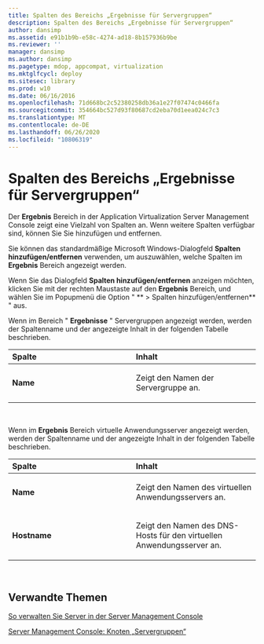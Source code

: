```yaml
---
title: Spalten des Bereichs „Ergebnisse für Servergruppen“
description: Spalten des Bereichs „Ergebnisse für Servergruppen“
author: dansimp
ms.assetid: e91b1b9b-e58c-4274-ad18-8b157936b9be
ms.reviewer: ''
manager: dansimp
ms.author: dansimp
ms.pagetype: mdop, appcompat, virtualization
ms.mktglfcycl: deploy
ms.sitesec: library
ms.prod: w10
ms.date: 06/16/2016
ms.openlocfilehash: 71d668bc2c52380258db36a1e27f07474c0466fa
ms.sourcegitcommit: 354664bc527d93f80687cd2eba70d1eea024c7c3
ms.translationtype: MT
ms.contentlocale: de-DE
ms.lasthandoff: 06/26/2020
ms.locfileid: "10806319"
---
```

# Spalten des Bereichs „Ergebnisse für Servergruppen“


Der **Ergebnis** Bereich in der Application Virtualization Server Management Console zeigt eine Vielzahl von Spalten an. Wenn weitere Spalten verfügbar sind, können Sie Sie hinzufügen und entfernen.

Sie können das standardmäßige Microsoft Windows-Dialogfeld **Spalten hinzufügen/entfernen** verwenden, um auszuwählen, welche Spalten im **Ergebnis** Bereich angezeigt werden.

Wenn Sie das Dialogfeld **Spalten hinzufügen/entfernen** anzeigen möchten, klicken Sie mit der rechten Maustaste auf den **Ergebnis** Bereich, und wählen Sie im Popupmenü die Option " ** &gt; Spalten hinzufügen/entfernen** " aus.

Wenn im Bereich " **Ergebnisse** " Servergruppen angezeigt werden, werden der Spaltenname und der angezeigte Inhalt in der folgenden Tabelle beschrieben.

<table>
<colgroup>
<col width="50%" />
<col width="50%" />
</colgroup>
<thead>
<tr class="header">
<th align="left">Spalte</th>
<th align="left">Inhalt</th>
</tr>
</thead>
<tbody>
<tr class="odd">
<td align="left"><p><strong>Name</strong></p></td>
<td align="left"><p>Zeigt den Namen der Servergruppe an.</p></td>
</tr>
</tbody>
</table>

 

Wenn im **Ergebnis** Bereich virtuelle Anwendungsserver angezeigt werden, werden der Spaltenname und der angezeigte Inhalt in der folgenden Tabelle beschrieben.

<table>
<colgroup>
<col width="50%" />
<col width="50%" />
</colgroup>
<thead>
<tr class="header">
<th align="left">Spalte</th>
<th align="left">Inhalt</th>
</tr>
</thead>
<tbody>
<tr class="odd">
<td align="left"><p><strong>Name</strong></p></td>
<td align="left"><p>Zeigt den Namen des virtuellen Anwendungsservers an.</p></td>
</tr>
<tr class="even">
<td align="left"><p><strong>Hostname</strong></p></td>
<td align="left"><p>Zeigt den Namen des DNS-Hosts für den virtuellen Anwendungsserver an.</p></td>
</tr>
</tbody>
</table>

 

## Verwandte Themen


[So verwalten Sie Server in der Server Management Console](how-to-manage-servers-in-the-server-management-console.md)

[Server Management Console: Knoten „Servergruppen“](server-management-console-server-groups-node.md)

 

 





